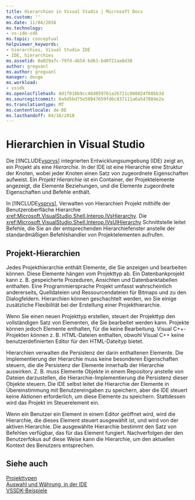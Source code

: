 ```yaml
---
title: Hierarchien in Visual Studio | Microsoft Docs
ms.custom: ''
ms.date: 11/04/2016
ms.technology:
- vs-ide-sdk
ms.topic: conceptual
helpviewer_keywords:
- hierarchies, Visual Studio IDE
- IDE, hierarchies
ms.assetid: 0a029a7c-79fd-4b54-bd63-bd0f21aa8d30
author: gregvanl
ms.author: gregvanl
manager: douge
ms.workload:
- vssdk
ms.openlocfilehash: 8d1f018b9cc48d059761a26721c808024f60bb3d
ms.sourcegitcommit: 6a9d5bd75e50947659fd6c837111a6a547884e2a
ms.translationtype: MT
ms.contentlocale: de-DE
ms.lasthandoff: 04/16/2018
---
```

# <a name="hierarchies-in-visual-studio"></a>Hierarchien in Visual Studio
Die [!INCLUDE[vsprvs](../../code-quality/includes/vsprvs_md.md)] integrierten Entwicklungsumgebung (IDE) zeigt an, ein Projekt als eine *Hierarchie*. In der IDE ist eine Hierarchie eine Struktur der Knoten, wobei jeder Knoten einen Satz von zugeordnete Eigenschaften aufweist. Ein *Projekt Hierarchie* ist ein Container, der Projektelemente angezeigt, die Elemente Beziehungen, und die Elemente zugeordnete Eigenschaften und Befehle enthält.  
  
 In [!INCLUDE[vsprvs](../../code-quality/includes/vsprvs_md.md)], Verwalten von Hierarchien Projekt mithilfe der Benutzeroberfläche Hierarchie <xref:Microsoft.VisualStudio.Shell.Interop.IVsHierarchy>. Die <xref:Microsoft.VisualStudio.Shell.Interop.IVsUIHierarchy> Schnittstelle leitet Befehle, die Sie an der entsprechenden Hierarchiefenster anstelle der standardmäßigen Befehlshandler von Projektelementen aufrufen.  
  
## <a name="project-hierarchies"></a>Projekt-Hierarchien  
 Jedes Projekthierarchie enthält Elemente, die Sie anzeigen und bearbeiten können. Diese Elemente hängen vom Projekttyp ab. Ein Datenbankprojekt kann z. B. gespeicherte Prozeduren, Ansichten und Datenbanktabellen enthalten. Eine Programmiersprache Projekt umfasst wahrscheinlich andererseits, Quelldateien und Ressourcendateien für Bitmaps und zu den Dialogfeldern. Hierarchien können geschachtelt werden, wo Sie einige zusätzliche Flexibilität bei der Erstellung einer Projekthierarchie.  
  
 Wenn Sie einen neuen Projekttyp erstellen, steuert der Projekttyp den vollständigen Satz von Elementen, die Sie bearbeitet werden kann. Projekte können jedoch Elemente enthalten, für die keine Bearbeitung. Visual C++-Projekten können z. B. HTML-Dateien enthalten, obwohl Visual C++ keine benutzerdefinierten Editor für den HTML-Dateityp bietet.  
  
 Hierarchien verwalten die Persistenz der darin enthaltenen Elemente. Die Implementierung der Hierarchie muss keine besonderen Eigenschaften steuern, die die Persistenz der Elemente innerhalb der Hierarchie auswirken. Z. B. muss Elemente Objekte in einem Repository anstelle von Dateien darzustellen, die Hierarchie-Implementierung die Persistenz dieser Objekte steuern. Die IDE selbst leitet die Hierarchie der Elemente in Übereinstimmung mit Benutzereingaben zu speichern, aber die IDE steuert keine Aktionen erforderlich, um diese Elemente zu speichern. Stattdessen wird das Projekt im Steuerelement ein.  
  
 Wenn ein Benutzer ein Element in einem Editor geöffnet wird, wird die Hierarchie, die dieses Element steuert ausgewählt ist, und wird von der aktiven Hierarchie. Die ausgewählte Hierarchie bestimmt den Satz von Befehlen verfügbar, das für das Element fungiert. Nachverfolgen der den Benutzerfokus auf diese Weise kann die Hierarchie, um den aktuellen Kontext des Benutzers entsprechen.  
  
## <a name="see-also"></a>Siehe auch  
 [Projekttypen](../../extensibility/internals/project-types.md)   
 [Auswahl und Währung, in der IDE](../../extensibility/internals/selection-and-currency-in-the-ide.md)   
 [VSSDK-Beispiele](http://aka.ms/vs2015sdksamples)